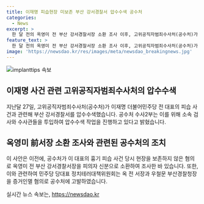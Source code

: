 ```yaml
---
title: 이재명 피습현장 미보존 부산 강서경찰서 압수수색 공수처
categories:
  - News
excerpt: >
  한 달 전의 옥영미 전 부산 강서경찰서장 소환 조사 이후, 고위공직자범죄수사처(공수처)가 이재명 전 더불어민주당 대표의 피습 사건과 관련해 부산 강서경찰서를 압수수색했다. 이에 앞서 공수처는 이 전 대표의 흉기 피습 당시 현장을 보존하지 않은 혐의로 옥 전 서장을 피의자로 소환해 조사했으며, 더불어민주당 당대표 정치테러대책위원회는 피습 직후 경찰의 행위를 증거 인멸로 이어진 범행으로 보고 있다.
feature_text: >
  한 달 전의 옥영미 전 부산 강서경찰서장 소환 조사 이후, 고위공직자범죄수사처(공수처)가 이재명 전 더불어민주당 대표의 피습 사건과 관련해 부산 강서경찰서를 압수수색했다. 이에 앞서 공수처는 이 전 대표의 흉기 피습 당시 현장을 보존하지 않은 혐의로 옥 전 서장을 피의자로 소환해 조사했으며, 더불어민주당 당대표 정치테러대책위원회는 피습 직후 경찰의 행위를 증거 인멸로 이어진 범행으로 보고 있다.
image: 'https://newsdao.kr/res/images/meta/newsdao_breakingnews.jpg'
---
```


<p><img src="https://newsdao.kr/res/images/meta/newsdao_breakingnews.jpg" alt="implanttips 속보" /></p>

<h2 data-ke-size="size26">이재명 사건 관련 고위공직자범죄수사처의 압수수색</h2>

<p data-ke-size="size16">지난달 27일, 고위공직자범죄수사처(공수처)가 이재명 더불어민주당 전 대표의 피습 사건과 관련해 부산 강서경찰서를 압수수색했습니다. 공수처 수사2부는 이를 위해 소속 검사와 수사관들을 투입하여 압수수색 작업을 진행하고 있다고 밝혔습니다.</p>

<h2 data-ke-size="size26">옥영미 前서장 소환 조사와 관련된 공수처의 조치</h2>

<p data-ke-size="size16">이 사안은 이전에, 공수처가 이 대표의 흉기 피습 사건 당시 현장을 보존하지 않은 혐의로 옥영미 전 부산 강서경찰서장을 피의자 신분으로 소환하여 조사한 바 있습니다. 또한, 이와 관련하여 민주당 당대표 정치테러대책위원회는 옥 전 서장과 우철문 부산경찰청장을 증거인멸 혐의로 공수처에 고발하였습니다.</p>
실시간 뉴스 속보는, <a href="https://newsdao.kr" rel="dofollow">https://newsdao.kr</a>


